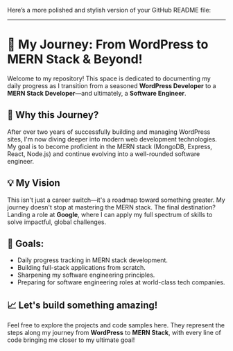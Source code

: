 Here’s a more polished and stylish version of your GitHub README file:

---

# 🚀 My Journey: From WordPress to MERN Stack & Beyond!

Welcome to my repository! This space is dedicated to documenting my daily progress as I transition from a seasoned **WordPress Developer** to a **MERN Stack Developer**—and ultimately, a **Software Engineer**.

## 🌱 Why this Journey?

After over two years of successfully building and managing WordPress sites, I'm now diving deeper into modern web development technologies. My goal is to become proficient in the MERN stack (MongoDB, Express, React, Node.js) and continue evolving into a well-rounded software engineer.

## 💡 My Vision

This isn't just a career switch—it's a roadmap toward something greater. My journey doesn't stop at mastering the MERN stack. The final destination? Landing a role at **Google**, where I can apply my full spectrum of skills to solve impactful, global challenges.

## 🎯 Goals:
- Daily progress tracking in MERN stack development.
- Building full-stack applications from scratch.
- Sharpening my software engineering principles.
- Preparing for software engineering roles at world-class tech companies.

## 📈 Let's build something amazing!

Feel free to explore the projects and code samples here. They represent the steps along my journey from **WordPress** to **MERN Stack**, with every line of code bringing me closer to my ultimate goal!


